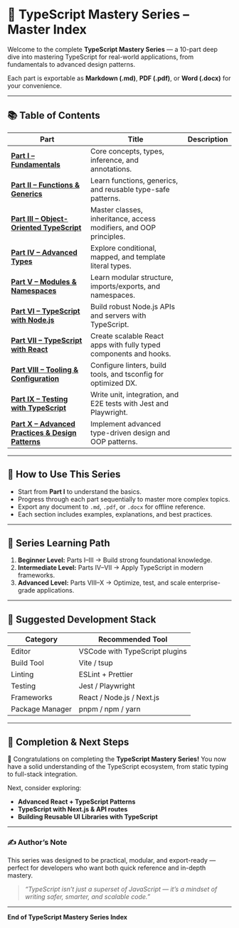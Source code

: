 # 🧩 TypeScript Mastery Series – Master Index

Welcome to the complete **TypeScript Mastery Series** — a 10-part deep dive into mastering TypeScript for real-world applications, from fundamentals to advanced design patterns.

Each part is exportable as **Markdown (.md)**, **PDF (.pdf)**, or **Word (.docx)** for your convenience.

---

## 📚 Table of Contents

| Part                                                                                               | Title                                                              | Description |
| -------------------------------------------------------------------------------------------------- | ------------------------------------------------------------------ | ----------- |
| **[Part I – Fundamentals](typescript_part_I_fundamentals)**                                        | Core concepts, types, inference, and annotations.                  |             |
| **[Part II – Functions & Generics](typescript_part_II_functions_generics)**                        | Learn functions, generics, and reusable type-safe patterns.        |             |
| **[Part III – Object-Oriented TypeScript](typescript_part_III_object_oriented)**                   | Master classes, inheritance, access modifiers, and OOP principles. |             |
| **[Part IV – Advanced Types](typescript_part_IV_advanced_types)**                                  | Explore conditional, mapped, and template literal types.           |             |
| **[Part V – Modules & Namespaces](typescript_part_V_modules_namespaces)**                          | Learn modular structure, imports/exports, and namespaces.          |             |
| **[Part VI – TypeScript with Node.js](typescript_part_VI_with_node)**                              | Build robust Node.js APIs and servers with TypeScript.             |             |
| **[Part VII – TypeScript with React](typescript_part_VII_with_react)**                             | Create scalable React apps with fully typed components and hooks.  |             |
| **[Part VIII – Tooling & Configuration](typescript_part_VIII_tooling_configuration)**              | Configure linters, build tools, and tsconfig for optimized DX.     |             |
| **[Part IX – Testing with TypeScript](typescript_part_IX_testing)**                                | Write unit, integration, and E2E tests with Jest and Playwright.   |             |
| **[Part X – Advanced Practices & Design Patterns](typescript_part_X_advanced_practices_patterns)** | Implement advanced type-driven design and OOP patterns.            |             |

---

## 🧠 How to Use This Series

* Start from **Part I** to understand the basics.
* Progress through each part sequentially to master more complex topics.
* Export any document to `.md`, `.pdf`, or `.docx` for offline reference.
* Each section includes examples, explanations, and best practices.

---

## 🧱 Series Learning Path

1. **Beginner Level:** Parts I–III → Build strong foundational knowledge.
2. **Intermediate Level:** Parts IV–VII → Apply TypeScript in modern frameworks.
3. **Advanced Level:** Parts VIII–X → Optimize, test, and scale enterprise-grade applications.

---

## 🧰 Suggested Development Stack

| Category        | Recommended Tool               |
| --------------- | ------------------------------ |
| Editor          | VSCode with TypeScript plugins |
| Build Tool      | Vite / tsup                    |
| Linting         | ESLint + Prettier              |
| Testing         | Jest / Playwright              |
| Frameworks      | React / Node.js / Next.js      |
| Package Manager | pnpm / npm / yarn              |

---

## 🏁 Completion & Next Steps

🎉 Congratulations on completing the **TypeScript Mastery Series!**
You now have a solid understanding of the TypeScript ecosystem, from static typing to full-stack integration.

Next, consider exploring:

* **Advanced React + TypeScript Patterns**
* **TypeScript with Next.js & API routes**
* **Building Reusable UI Libraries with TypeScript**

---

### ✍️ Author’s Note

This series was designed to be practical, modular, and export-ready — perfect for developers who want both quick reference and in-depth mastery.

> *“TypeScript isn’t just a superset of JavaScript — it’s a mindset of writing safer, smarter, and scalable code.”*

---

**End of TypeScript Mastery Series Index**
